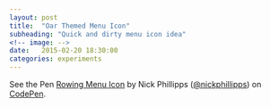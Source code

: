```yaml
---
layout: post
title:  "Oar Themed Menu Icon"
subheading: "Quick and dirty menu icon idea"
<!-- image: -->
date:   2015-02-20 18:30:00
categories: experiments
---
```


<p data-height="152" data-theme-id="12481" data-slug-hash="ZYxPob" data-default-tab="result" data-user="nickphillipps" class='codepen'>See the Pen <a href='http://codepen.io/nickphillipps/pen/ZYxPob/'>Rowing Menu Icon</a> by Nick Phillipps (<a href='http://codepen.io/nickphillipps'>@nickphillipps</a>) on <a href='http://codepen.io'>CodePen</a>.</p>
<script async src="//assets.codepen.io/assets/embed/ei.js"></script>